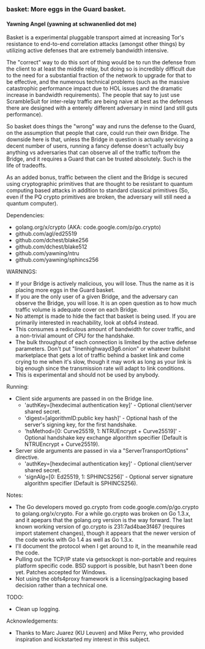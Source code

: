 ### basket: More eggs in the Guard basket.
#### Yawning Angel (yawning at schwanenlied dot me)

Basket is a experimental pluggable transport aimed at increasing Tor's
resistance to end-to-end correlation attacks (amongst other things) by
utilizing active defenses that are extremely bandwidth intensive.

The "correct" way to do this sort of thing would be to run the defense from
the client to at least the middle relay, but doing so is incredibly difficult
due to the need for a substantial fraction of the network to upgrade for that
to be effective, and the numerous technical problems (such as the massive
catastrophic performance impact due to HOL issues and the dramatic increase
in bandwidth requirements).  The people that say to just use ScrambleSuit for
inter-relay traffic are being naive at best as the defenses there are designed
with a enterely different adversary in mind (and still guts performance).

So basket does things the "wrong" way and runs the defense to the Guard, on the
assumption that people that care, could run their own Bridge.  The downside here
is that, unless the Bridge in question is actually servicing a decent number of
users, running a fancy defense doesn't actually buy anything vs adversaries that
can observe all of the traffic to/from the Bridge, and it requires a Guard that
can be trusted absolutely.  Such is the life of tradeoffs.

As an added bonus, traffic between the client and the Bridge is secured using
cryptographic primitives that are thought to be resistant to quantum computing
based attacks in addition to standard classical primitives (So, even if the
PQ crypto primitives are broken, the adversary will still need a quantum
computer).

Dependencies:
 * golang.org/x/crypto (AKA: code.google.com/p/go.crypto)
 * github.com/agl/ed25519
 * github.com/dchest/blake256
 * github.com/dchest/blake512
 * github.com/yawning/ntru
 * github.com/yawning/sphincs256

WARNINGS:
 * If your Bridge is actively malicious, you will lose.  Thus the name as it is
   placing more eggs in the Guard basket.
 * If you are the only user of a given Bridge, and the adversary can observe the
   Bridge, you will lose.  It is an open question as to how much traffic volume
   is adequate cover on each Bridge.
 * No attempt is made to hide the fact that basket is being used.  If you are
   primarily interested in reachability, look at obfs4 instead.
 * This consumes a rediculous amount of bandwidth for cover traffic, and
   a non-trivial amount of CPU for the handshake.
 * The bulk throughput of each connection is limited by the active defense
   parameters.  Don't put "linenhighwayd3g6.onion" or whatever bullshit
   marketplace that gets a lot of traffic behind a basket link and come crying
   to me when it's slow, though it may work as long as your link is big enough
   since the transmission rate will adapt to link conditions.
 * This is experimental and should not be used by anybody.

Running:
 * Client side arguments are passed in on the Bridge line.
   * 'authKey=[hexdecimal authentication key]' - Optional client/server shared
     secret.
   * 'digest=[algorithmID:public key hash]' - Optional hash of the server's
     signing key, for the first handshake.
   * 'hsMethod=[0: Curve25519, 1: NTRUEncrypt + Curve25519]' - Optional
     handshake key exchange algorithm specifier (Default is NTRUEncrypt +
     Curve25519).
 * Server side arguments are passed in via a "ServerTransportOptions"
   directive.
   * 'authKey=[hexdecimal authentication key]' - Optional client/server shared
     secret.
   * 'signAlg=[0: Ed25519, 1: SPHINCS256]' - Optional server signature
     algorithm specifier (Default is SPHINCS256).

Notes:
 * The Go developers moved go.crypto from code.google.com/p/go.crypto to
   golang.org/x/crypto.  For a while go.crypto was broken on Go 1.3.x, and it
   apepars that the golang.org version is the way forward.  The last known
   working version of go.crypto is 231:7ad4bae3f467 (requires import statement
   changes), though it appears that the newer version of the code works with Go
   1.4 as well as Go 1.3.x.
 * I'll document the protocol when I get around to it, in the meanwhile read
   the code.
 * Pulling out the TCP/IP state via getsockopt is non-portable and requires
   platform specific code.  BSD support is possible, but hasn't been done yet.
   Patches accepted for Windows.
 * Not using the obfs4proxy framework is a licensing/packaging based decision
   rather than a technical one.

TODO:
 * Clean up logging.

Acknowledgements:
 * Thanks to Marc Juarez (KU Leuven) and Mike Perry, who provided inspiration
   and kickstarted my interest in this subject.

